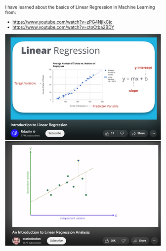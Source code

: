 
I have learned about the basics of Linear Regression in Machine Learning from:
- https://www.youtube.com/watch?v=zPG4NjIkCjc
- https://www.youtube.com/watch?v=ctoCtba2BDY

![here](https://github.com/sadafsaleem123/100-Days-of-ML-Code-with-Python/blob/main/Day-40/1..PNG)
![here](https://github.com/sadafsaleem123/100-Days-of-ML-Code-with-Python/blob/main/Day-40/2..PNG)
